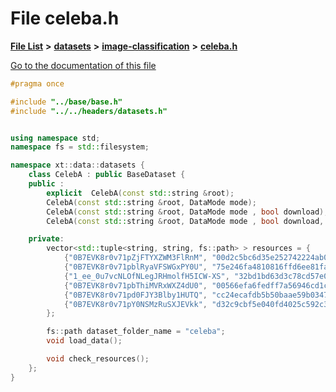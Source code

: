 

# File celeba.h

[**File List**](files.md) **>** [**datasets**](dir_29ff4802398ba4a572b958e731c7adb4.md) **>** [**image-classification**](dir_9d21d6f83a70094db43fe94b096ae893.md) **>** [**celeba.h**](celeba_8h.md)

[Go to the documentation of this file](celeba_8h.md)


```C++
#pragma once

#include "../base/base.h"
#include "../../headers/datasets.h"


using namespace std;
namespace fs = std::filesystem;

namespace xt::data::datasets {
    class CelebA : public BaseDataset {
    public :
        explicit  CelebA(const std::string &root);
        CelebA(const std::string &root, DataMode mode);
        CelebA(const std::string &root, DataMode mode , bool download);
        CelebA(const std::string &root, DataMode mode , bool download, vector<std::function<torch::Tensor(torch::Tensor)>> transforms);

    private:
        vector<std::tuple<string, string, fs::path> > resources = {
            {"0B7EVK8r0v71pZjFTYXZWM3FlRnM", "00d2c5bc6d35e252742224ab0c1e8fcb", "img_align_celeba.zip"},
            {"0B7EVK8r0v71pblRyaVFSWGxPY0U", "75e246fa4810816ffd6ee81facbd244c", "list_attr_celeba.txt"},
            {"1_ee_0u7vcNLOfNLegJRHmolfH5ICW-XS", "32bd1bd63d3c78cd57e08160ec5ed1e2", "identity_CelebA.txt"},
            {"0B7EVK8r0v71pbThiMVRxWXZ4dU0", "00566efa6fedff7a56946cd1c10f1c16", "list_bbox_celeba.txt"},
            {"0B7EVK8r0v71pd0FJY3Blby1HUTQ", "cc24ecafdb5b50baae59b03474781f8c", "list_landmarks_align_celeba.txt"},
            {"0B7EVK8r0v71pY0NSMzRuSXJEVkk", "d32c9cbf5e040fd4025c592c306e6668", "list_eval_partition.txt"}
        };

        fs::path dataset_folder_name = "celeba";
        void load_data();

        void check_resources();
    };
}
```


